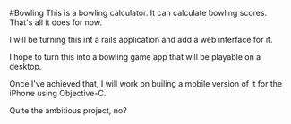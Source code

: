 #Bowling
This is a bowling calculator. It can calculate bowling scores. That's
all it does for now. 

I will be turning this int a rails application and add a web interface
for it.

I hope to turn this into a bowling game app that will be playable on a
desktop.

Once I've achieved that, I will work on builing a mobile version of it
for the iPhone using Objective-C. 

Quite the ambitious project, no?
